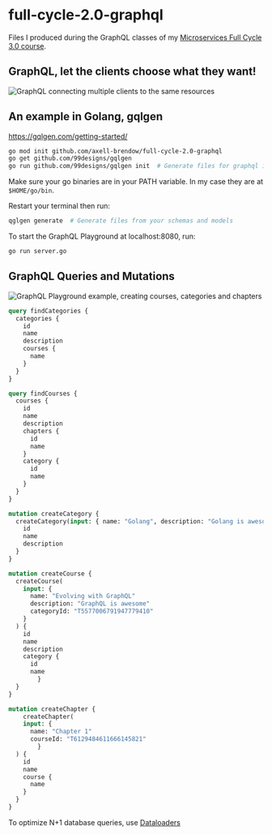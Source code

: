# full-cycle-2.0-graphql

Files I produced during the GraphQL classes of my [Microservices Full Cycle 3.0 course](https://drive.google.com/file/d/1bJnFxQPKgSsI30sCvW-KzYK4V5JWzgSs/view?usp=share_link).

## GraphQL, let the clients choose what they want!

![GraphQL connecting multiple clients to the same resources](./graphql-example.png)

## An example in Golang, gqlgen

https://gqlgen.com/getting-started/

```sh
go mod init github.com/axell-brendow/full-cycle-2.0-graphql
go get github.com/99designs/gqlgen
go run github.com/99designs/gqlgen init  # Generate files for graphql implementations in Go
```

Make sure your go binaries are in your PATH variable. In my case they are at `$HOME/go/bin`.

Restart your terminal then run:

```sh
qglgen generate  # Generate files from your schemas and models
```

To start the GraphQL Playground at localhost:8080, run:

```sh
go run server.go
```

## GraphQL Queries and Mutations

![GraphQL Playground example, creating courses, categories and chapters](./graphql-playground.gif)

```graphql
query findCategories {
  categories {
    id
    name
    description
    courses {
      name
    }
  }
}

query findCourses {
  courses {
    id
    name
    description
    chapters {
      id
      name
    }
    category {
      id
      name
    }
  }
}

mutation createCategory {
  createCategory(input: { name: "Golang", description: "Golang is awesome" }) {
    id
    name
    description
  }
}

mutation createCourse {
  createCourse(
    input: {
      name: "Evolving with GraphQL"
      description: "GraphQL is awesome"
      categoryId: "T5577006791947779410"
    }
  ) {
    id
    name
    description
    category {
      id
      name
		}
  }
}

mutation createChapter {
	createChapter(
    input: {
      name: "Chapter 1"
      courseId: "T6129484611666145821"
		}
  ) {
    id
    name
    course {
      name
    }
  }
}
```

To optimize N+1 database queries, use [Dataloaders](https://gqlgen.com/reference/dataloaders/)
